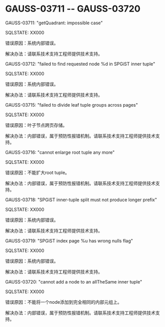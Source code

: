 # GAUSS-03711 -- GAUSS-03720

GAUSS-03711: "getQuadrant: impossible case"

SQLSTATE: XX000

错误原因：系统内部错误。

解决办法：请联系技术支持工程师提供技术支持。

GAUSS-03712: "failed to find requested node %d in SPGiST inner tuple"

SQLSTATE: XX000

错误原因：系统内部错误。

解决办法：请联系技术支持工程师提供技术支持。

GAUSS-03715: "failed to divide leaf tuple groups across pages"

SQLSTATE: XX000

错误原因：叶子节点跨页存储。

解决办法：内部错误，属于预防性报错机制。请联系技术支持工程师提供技术支持。

GAUSS-03716: "cannot enlarge root tuple any more"

SQLSTATE: XX000

错误原因：不能扩大root tuple。

解决办法：内部错误，属于预防性报错机制。请联系技术支持工程师提供技术支持。

GAUSS-03718: "SPGiST inner-tuple split must not produce longer prefix"

SQLSTATE: XX000

错误原因：系统内部错误。

解决办法：请联系技术支持工程师提供技术支持。

GAUSS-03719: "SPGiST index page %u has wrong nulls flag"

SQLSTATE: XX000

错误原因：系统内部错误。

解决办法：请联系技术支持工程师提供技术支持。

GAUSS-03720: "cannot add a node to an allTheSame inner tuple"

SQLSTATE: XX000

错误原因：不能将一个node添加到完全相同的内部元组上。

解决办法：内部错误，属于预防性报错机制。请联系技术支持工程师提供技术支持。

